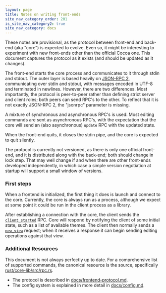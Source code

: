 ```yaml
---
layout: page
title: Notes on writing front-ends
site_nav_category_order: 201
is_site_nav_category2: true
site_nav_category: docs
---
```


These notes are provisional, as the protocol between front-end and
back-end (aka "core") is expected to evolve. Even so, it might be
interesting to experiment with new front-ends other than the official
Cocoa one. This document captures the protocol as it exists (and
should be updated as it changes).

The front-end starts the core process and communicates to it through
stdin and stdout. The outer layer is based heavily on [JSON-RPC
2](http://www.jsonrpc.org/specification), communicating over stdin and
stdout, with messages encoded in UTF-8 and terminated in newlines.
However, there are two differences. Most importantly, the protocol is
peer-to-peer rather than defining strict server and client roles; both
peers can send RPC's to the other. To reflect that it is not exactly
JSON-RPC 2, the "jsonrpc" parameter is missing.

A mixture of synchronous and asynchronous RPC's is used. Most editing
commands are sent as asynchronous RPC's, with the expectation that
the core will send an (also asynchronous) `update` RPC with the
updated state.

When the front-end quits, it closes the stdin pipe, and the core
is expected to quit silently.

The protocol is currently not versioned, as there is only one
official front-end, and it is distributed along with the back-end;
both should change in lock step. That may well change if and when
there are other front-ends developed independently, in which case a
simple version negotiation at startup will support a small window of
versions.

### First steps

When a frontend is initialized, the first thing it does is launch and connect to
the core. Currently, the core is always run as a process, although we expect at
some point it could be run in the client process as a library.

After establishing a connection with the core, the client sends the
[`client_started`](#client_started) RPC. Core will respond by notifying the
client of some initial state, such as a list of available themes. The client
then normally sends a [`new_view`](#new_view) request; when it receives
a response it can begin sending editing operations against that view.

### Additional Resources

This document is not always perfectly up to date. For a comprehensive list of
supported commands, the canonical resource is the source, specifically [rust/core-lib/src/rpc.rs](https://github.com/xi-editor/xi-editor/blob/master/rust/core-lib/src/rpc.rs).

- The protocol is described in
  [docs/frontend-protocol.md](frontend-protocol.md).
- The config system is explained in more detail in [docs/config.md](config.md).

